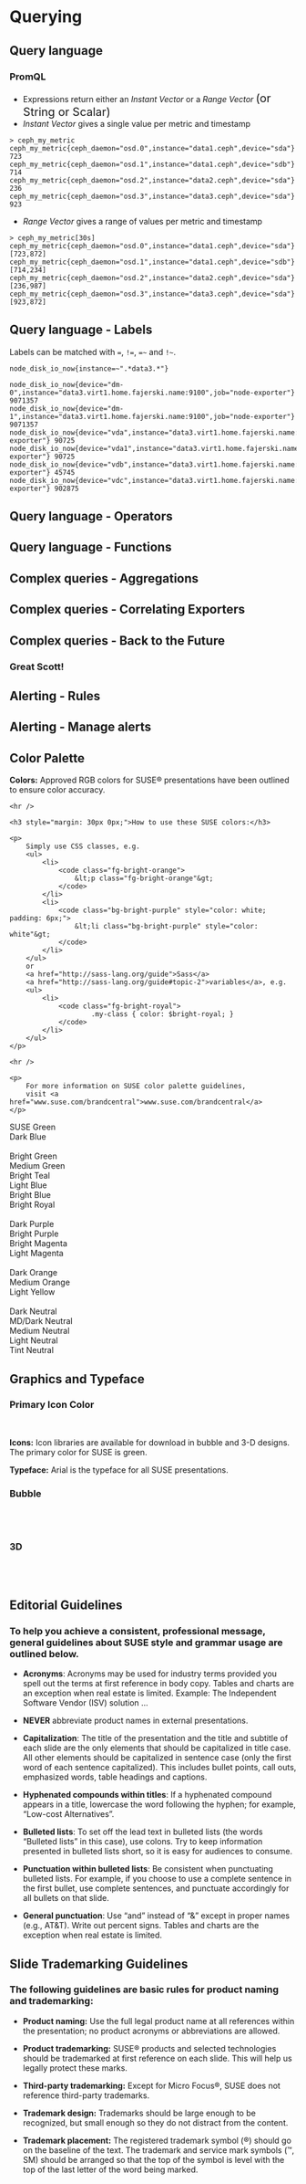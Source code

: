 <!-- .slide: data-state="section-break-2" id="section-break-2" data-timing="10s" -->
# Querying


<!-- .slide: data-state="normal" id="query-intro" data-timing="30" -->
## Query language

### PromQL

* Expressions return either an _Instant Vector_ or a _Range Vector_
<span style="font-size:20px;">(or String or Scalar)</span>
* _Instant Vector_ gives a single value per metric and timestamp

```
> ceph_my_metric
ceph_my_metric{ceph_daemon="osd.0",instance="data1.ceph",device="sda"} 723
ceph_my_metric{ceph_daemon="osd.1",instance="data1.ceph",device="sdb"} 714
ceph_my_metric{ceph_daemon="osd.2",instance="data2.ceph",device="sda"} 236
ceph_my_metric{ceph_daemon="osd.3",instance="data3.ceph",device="sda"} 923
```
* _Range Vector_ gives a range of values per metric and timestamp

```
> ceph_my_metric[30s]
ceph_my_metric{ceph_daemon="osd.0",instance="data1.ceph",device="sda"} [723,872]
ceph_my_metric{ceph_daemon="osd.1",instance="data1.ceph",device="sdb"} [714,234]
ceph_my_metric{ceph_daemon="osd.2",instance="data2.ceph",device="sda"} [236,987]
ceph_my_metric{ceph_daemon="osd.3",instance="data3.ceph",device="sda"} [923,872]
```


<!-- .slide: data-state="normal" id="query-lables" data-timing="30" -->
## Query language - Labels

Labels can be matched with `=`, `!=`, `=~` and `!~`.

```
node_disk_io_now{instance=~".*data3.*"}

node_disk_io_now{device="dm-0",instance="data3.virt1.home.fajerski.name:9100",job="node-exporter"} 9071357
node_disk_io_now{device="dm-1",instance="data3.virt1.home.fajerski.name:9100",job="node-exporter"} 9071357
node_disk_io_now{device="vda",instance="data3.virt1.home.fajerski.name:9100",job="node-exporter"} 90725
node_disk_io_now{device="vda1",instance="data3.virt1.home.fajerski.name:9100",job="node-exporter"} 90725
node_disk_io_now{device="vdb",instance="data3.virt1.home.fajerski.name:9100",job="node-exporter"} 45745
node_disk_io_now{device="vdc",instance="data3.virt1.home.fajerski.name:9100",job="node-exporter"} 902875
```


<!-- .slide: data-state="normal" id="query-operators" data-timing="30" -->
## Query language - Operators


<!-- .slide: data-state="normal" id="query-functions" data-timing="30" -->
## Query language - Functions


<!-- .slide: data-state="normal" id="query-level2" data-timing="30" -->
## Complex queries - Aggregations


<!-- .slide: data-state="normal" id="query-level2" data-timing="30" -->
## Complex queries - Correlating Exporters


<!-- .slide: data-state="normal" id="query-level2" data-timing="30" -->
## Complex queries - Back to the Future

### Great Scott!


<!-- .slide: data-state="normal" id="alerts-rules" data-timing="30" -->
## Alerting - Rules


<!-- .slide: data-state="normal" id="alerts-alertmanager" data-timing="30" -->
## Alerting - Manage alerts


<!-- .slide: data-state="normal" id="color-palette" -->
## Color Palette

<div class="palette-text">
    <p>
        <b>Colors:</b> Approved RGB colors for SUSE&reg;
        presentations have been outlined to ensure color accuracy.
    </p>

    <hr />

    <h3 style="margin: 30px 0px;">How to use these SUSE colors:</h3>

    <p>
        Simply use CSS classes, e.g.
        <ul>
            <li>
                <code class="fg-bright-orange">
                    &lt;p class="fg-bright-orange"&gt;
                </code>
            </li>
            <li>
                <code class="bg-bright-purple" style="color: white; padding: 6px;">
                    &lt;li class="bg-bright-purple" style="color: white"&gt;
                </code>
            </li>
        </ul>
        or
        <a href="http://sass-lang.org/guide">Sass</a>
        <a href="http://sass-lang.org/guide#topic-2">variables</a>, e.g.
        <ul>
            <li>
                <code class="fg-bright-royal">
                        .my-class { color: $bright‑royal; }
                </code>
            </li>
        </ul>
    </p>

    <hr />

    <p>
        For more information on SUSE color palette guidelines,
        visit <a href="www.suse.com/brandcentral">www.suse.com/brandcentral</a>
    </p>
</div>

<div class="big-swatch bg-SUSE-green">SUSE Green</div>
<div class="big-swatch bg-dark-blue">Dark Blue</div>

<br clear="left" />

<div class="swatch bg-bright-green fg-bright-blue">Bright Green</div>
<div class="swatch bg-medium-green">Medium Green</div>
<div class="swatch bg-bright-teal">Bright Teal</div>

<div class="swatch bg-light-blue">Light Blue</div>
<div class="swatch bg-bright-blue">Bright Blue</div>
<div class="swatch bg-bright-royal">Bright Royal</div>

<br clear="left" />

<div class="swatch bg-dark-purple">Dark Purple</div>
<div class="swatch bg-bright-purple">Bright Purple</div>
<div class="swatch bg-bright-magenta">Bright Magenta</div>
<div class="swatch bg-light-magenta">Light Magenta</div>

<br clear="left" />

<div class="swatch bg-dark-orange">Dark Orange</div>
<div class="swatch bg-medium-orange">Medium Orange</div>
<div class="swatch bg-light-yellow fg-medium-orange">Light Yellow</div>

<br clear="left" />

<div class="swatch bg-dark-neutral">Dark Neutral</div>
<div class="swatch bg-medium-dark-neutral">MD/Dark Neutral</div>
<div class="swatch bg-medium-neutral">Medium Neutral</div>
<div class="swatch bg-light-neutral fg-medium-dark-neutral">Light Neutral</div>
<div class="swatch bg-tint-neutral fg-medium-dark-neutral">Tint Neutral</div>

</div>


<!-- .slide: data-state="normal" id="graphics-and-typeface" data-timing="60s" -->
## Graphics and Typeface

<div class="slide-section">
    <h3> Primary Icon Color </h3>
    <img data-src="images/SUSE/bars.png" style="width: 150px;" />
    <img data-src="images/SUSE/disk.png" style="width:  80px;" />
    <div class="icons-typeface">
        <p>
            <b>Icons:</b> Icon libraries are available for download in
            bubble and 3-D designs. The primary color for SUSE is
            green.
        </p>
        <p>
            <b>Typeface:</b> Arial is the typeface for all SUSE
            presentations.
        </p>
    </div>
</div>
<div class="slide-section">
    <h3> Bubble </h3>
    <img data-src="images/SUSE/folder.png" style="width:  100px;" />
    <img data-src="images/SUSE/computer.png" style="width:  100px;" />
    <img data-src="images/SUSE/right-arrow.png" style="width:  100px;" />
    <img data-src="images/SUSE/squeeze-arrows.png" style="width:  100px;" />
    <img data-src="images/SUSE/USB.png" style="width:  100px;" />
    <img data-src="images/SUSE/bug.png" style="width:  100px;" />
    <img data-src="images/SUSE/cylinder.png" style="width:  100px;" />
    <img data-src="images/SUSE/brain.png" style="width:  100px;" />
</div>
<div class="slide-section">
    <h3> 3D </h3>
    <img data-src="images/SUSE/desktop-computer.png" style="width:  80px;" />
    <img data-src="images/SUSE/pie.png" style="width:  80px;" />
    <img data-src="images/SUSE/meters.png" style="width:  80px;" />
    <img data-src="images/SUSE/office.png" style="width:  80px;" />
    <img data-src="images/SUSE/printer.png" style="width:  80px;" />
    <img data-src="images/SUSE/box.png" style="width:  80px;" />
    <img data-src="images/SUSE/app-window.png" style="width:  80px;" />
    <img data-src="images/SUSE/darts.png" style="width:  80px;" />
</div>


<!-- .slide: data-state="normal" id="editorial-guidelines" class="guidelines" -->
## Editorial Guidelines

<h3>
To help you achieve a consistent, professional message, general
guidelines about SUSE style and grammar usage are outlined below.
</h3>

*   **Acronyms**: Acronyms may be used for industry terms provided you
    spell out the terms at first reference in body copy.  Tables and
    charts are an exception when real estate is limited. Example: The
    Independent Software Vendor (ISV) solution …

*   **NEVER** abbreviate product names in external presentations.

*   **Capitalization**: The title of the presentation and the title and
    subtitle of each slide are the only elements that should be
    capitalized in title case. All other elements should be
    capitalized in sentence case (only the first word of each sentence
    capitalized). This includes bullet points, call outs, emphasized
    words, table headings and captions.

*   **Hyphenated compounds within titles**: If a hyphenated compound
    appears in a title, lowercase the word following the hyphen; for
    example, “Low-cost Alternatives”.

*   **Bulleted lists**: To set off the lead text in bulleted lists (the
    words “Bulleted lists” in this case), use colons. Try to keep
    information presented in bulleted lists short, so it is easy for
    audiences to consume.

*   **Punctuation within bulleted lists**: Be consistent when punctuating
    bulleted lists. For example, if you choose to use a complete
    sentence in the first bullet, use complete sentences, and
    punctuate accordingly for all bullets on that slide.

*   **General punctuation**: Use “and” instead of “&” except in proper
    names (e.g., AT&T). Write out percent signs.  Tables and charts
    are the exception when real estate is limited.


<!-- .slide: data-state="normal" id="trademarking-guidelines" class="guidelines" data-menu-title="Trademarking Guidelines" -->
## Slide Trademarking Guidelines

<h3>The following guidelines are basic rules for
product naming and trademarking:</h3>

*   **Product naming:** Use the full legal product name at all
    references within the presentation; no product acronyms or
    abbreviations are allowed.

*   **Product trademarking:** SUSE&reg; products and
    selected technologies should be trademarked at first reference on
    each slide. This will help us legally protect these marks.

*   **Third-party trademarking:** Except for Micro
    Focus&reg;, SUSE does not reference third-party
    trademarks.

*   **Trademark design:** Trademarks should be large enough to be
    recognized, but small enough so they do not distract from the
    content.

*   **Trademark placement:** The registered trademark symbol
    (&reg;) should go on the baseline of the text. The
    trademark and service mark symbols (™, SM) should be arranged so
    that the top of the symbol is level with the top of the last
    letter of the word being marked.


